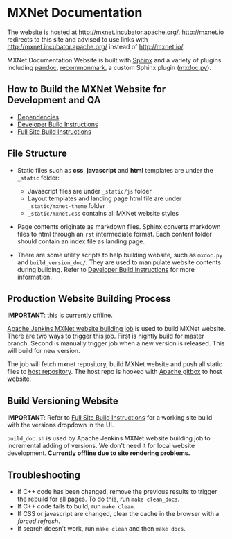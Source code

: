 # MXNet Documentation

The website is hosted at http://mxnet.incubator.apache.org/.
http://mxnet.io redirects to this site and advised to use links with http://mxnet.incubator.apache.org/ instead of http://mxnet.io/.

MXNet Documentation Website is built with [Sphinx](http://www.sphinx-doc.org) and a variety of plugins including [pandoc](https://pandoc.org/), [recommonmark](https://github.com/rtfd/recommonmark), a custom Sphinx plugin ([mxdoc.py](https://github.com/apache/incubator-mxnet/blob/master/docs/mxdoc.py)).


## How to Build the MXNet Website for Development and QA

* [Dependencies](build_doc_version/README.md#dependencies)
* [Developer Build Instructions](build_doc_version/README.md#developer-instructions)
* [Full Site Build Instructions](build_doc_version/README.md#full-website-build)


## File Structure

* Static files such as **css**, **javascript** and **html** templates are under the `_static` folder:
  - Javascript files are under `_static/js` folder
  - Layout templates and landing page html file are under `_static/mxnet-theme` folder
  - `_static/mxnet.css` contains all MXNet website styles

* Page contents originate as markdown files. Sphinx converts markdown files to html through an `rst` intermediate format. Each content folder should contain an index file as landing page.

* There are some utility scripts to help building website, such as `mxdoc.py` and `build_version_doc/`. They are used to manipulate website contents during building. Refer to [Developer Build Instructions](build_doc_version/README.md#developer-instructions) for more information.


## Production Website Building Process

**IMPORTANT**: this is currently offline.

[Apache Jenkins MXNet website building job](https://builds.apache.org/job/incubator-mxnet-build-site/) is used to build MXNet website.
There are two ways to trigger this job.
First is nightly build for master branch.
Second is manually trigger job when a new version is released. This will build for new version.

The job will fetch mxnet repository, build MXNet website and push all static files to [host repository](https://github.com/apache/incubator-mxnet-site.git).
The host repo is hooked with [Apache gitbox](https://gitbox.apache.org/repos/asf?p=incubator-mxnet-site.git;a=summary) to host website.

## Build Versioning Website

**IMPORTANT**: Refer to [Full Site Build Instructions](build_doc_version/README.md#full-website-build) for a working site build with the versions dropdown in the UI.



`build_doc.sh` is used by Apache Jenkins MXNet website building job to incremental adding of versions. We don't need it for local website development. **Currently offline due to site rendering problems.**


## Troubleshooting

- If C++ code has been changed, remove the previous results to trigger the rebuild for all pages. To do this, run `make clean_docs`.
- If C++ code fails to build, run `make clean`.
- If CSS or javascript are changed, clear the cache in the browser with a *forced refresh*.
- If search doesn't work, run `make clean` and then `make docs`.
